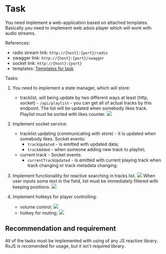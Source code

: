 # Task

You need implement a web-application based on attached templates.
Basically you need to implement web aduio player which will work with audio streams.

References:

- radio stream link: `http://{host}:{port}/radio`
- swagger link: `http://{host}:{port}/swagger`
- socket link: `http://{host}:{port}`
- templates: [Templates for task]()

Tasks:
1. You need to implement a state manager, which will store:
    -  tracklist, will being update by two different ways at least (http, socket) - `/api/playlist` - you can get all of actual tracks by this endpoint.
The list will be updated when somebody likes track. Playlist must be sorted with likes counter.
    ![](http://dl3.joxi.net/drive/2019/07/15/0001/2211/108707/07/6ceebf6fcc.jpg)
2. Implement socket service:
    - tracklist updating (communicating with store) - it is updated when somebody likes. Socket events:
        - `trackUpdated` - is emitted with updated data; 
        - `trackAdded` - when someone adding new track to playlist;
    - current track - Socket events:
        - `currentTrackUpdated` - is emitted with current playing track when track changing or track metadata changing.
3. Implement functionallity for reactive searching in tracks list. 
![](http://dl4.joxi.net/drive/2019/07/15/0001/2211/108707/07/88518c8882.jpg)
When user inputs some text in the field, list must be immediately filtered with keeping positions.
![](http://dl3.joxi.net/drive/2019/07/15/0001/2211/108707/07/6b96453d45.jpg)

4. Implement hotkeys for player controlling:
    - volume control;
    ![](http://dl4.joxi.net/drive/2019/07/15/0001/2211/108707/07/8a08db3208.jpg)
    - hotkey for muting;
![](http://dl3.joxi.net/drive/2019/07/15/0001/2211/108707/07/ce75239e72.jpg)

## Recommendation and requirement
All of the tasks must be implemented with using of any JS reactive library. RxJS is recomended for usage, but it isn't required library.